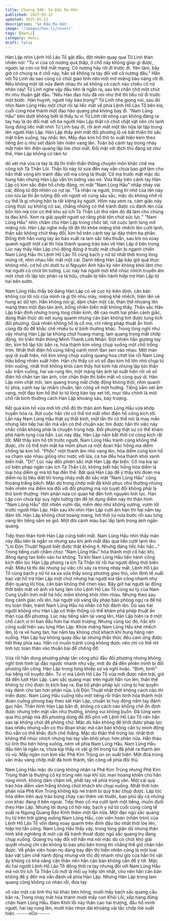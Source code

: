 ```yaml
---
title: Chương 840: Sơ Đấu Ma Hồn
published: 2025-05-22
updated: 2025-05-22
description: 'Sơ Đấu Ma Hồn'
image: '/images/han-li/cover/'
tags: [HanLi]
category: HanLi
draft: false
---
```


Hàn Lập nhìn Lệnh Hồ Lão Tổ gật đầu, đột nhiên quay qua Tử
Linh thản nhiên nói:
"Tu vi của cô nương quá thấp, ở chỗ này không giúp gì được,
ngược lại còn có thể mất mạng. Cô nương hãy rời đi trước đi. Yên
tâm, bây giờ có chúng ta ở chỗ này, hắn sẽ không ra tay đối với
cô nương đâu." Hắn với Tử Linh dù sao cũng có chút giao tình
nên mới mở miệng bảo nàng rời đi. Nếu không một lát nữa đánh
nhau thì sẽ không có cách nào chiếu cố nữ nhân này!
Tử Linh nghe vậy đầu tiên là ngẩn ra, sau khi chần chờ một chút
thì nhu thuận gật đầu.
"Nếu Hàn đạo hữu đã nói như thế thì tiểu nữ đi trước một bước.
Hàn huynh, ngươi hãy bảo trọng!" Tử Linh nhẹ giọng nói, sau đó
nhìn Nam Lũng Hầu một chút rồi lại liếc mắt về phía Lệnh Hồ Lão
Tổ bên kia, cuối cùng hóa thành một đạo hào quang phá không
bay đi.
"Nam Lũng Hầu" bên dưới không biết là thấy tu vi Tử Linh rất
nông cạn không đáng ra tay hay là do đối mặt với ba người Hàn
Lập thật có chút chật vật nên chỉ lạnh lùng đứng liếc mắt nhìn Tử
Linh bay đi, rồi ánh mắt một lần nữa lại tập trung lên người Hàn
Lập.
Hàn Lập thấy ánh mắt đối phương lộ vẻ bất thiện thì sắc mặt trầm
xuồng, tay nhấc lên. Mấy đạo kim hồ thô to xuất hiện kèm theo
tiếng ầm ù như sét đánh liên miên vang lên.
Toàn bộ cánh tay trong nháy mắt hiện lên điện quang lấp lóe chói
mắt.
Đối mặt với địch thủ đáng sợ như thế, Hàn Lập không có tâm tư

dò xét mà vừa ra tay là đã thi triển thần thông chuyên môn khắc
chế ma công ích Tà Thần Lôi. Thần lôi này từ xưa đến nay vẫn
chưa bao giờ làm cho hắn thất vọng khi tranh đấu với ma công tà
thuật.
Cổ ma trước mặt mặc dù hung hãn nhưng Hàn Lập vẫn tin tưởng
vào nó.
Vừa thấy trên cánh tay Hàn Lập có kim sắc điện hồ chớp động,
mí mắt "Nam Lũng Hầu" nhấp nháy vài cái, đồng tử đột nhiên co
rụt lại.
"Ta nhận ra ngươi, trong trí nhớ của tên này còn lưu lại thì ấn
tượng đối với ngươi vô cùng sâu sắc, mặc dù không nhớ rõ cụ thể
là gì nhưng hắn ta rất kiêng kỵ ngươi. Hôm nay xem ra, cảm giác
này cũng thực sự không có sai, chẳng những có thể tránh được
cú đánh lén của bổn tôn mà còn có thể khu sử ích Tà Thần Lôi thứ năm đó đã làm cho chúng ta đau khổ. Xem ra giải quyết
ngươi sợ rằng phải tốn chút sức lực." "Nam Lũng Hầu" nhìn chăm
chú Hàn Lập trong chốc lát, rút cuộc lạnh lùng mở miệng nói.
Hàn Lập nghe mấy lời đó thì khóe miệng khẽ nhếch lên cười lạnh,
thần sắc không chút thay đổi, kim hồ trên cánh tay lại dày thêm ba
phần.
Đồng thời hắn vung tay áo bào xuất ra lam sắc tiểu thuẫn, sau khi
nó xoay quanh người một cái thì hóa thành quang trảo bảo vệ
Hàn Lập ở bên trong.
Lúc này thấy Hàn Lập chủ động đứng ở trước mặt chuẩn bị
ngạnh chiến Nam Lũng Hầu thì Lệnh Hồ Lão Tổ cùng bạch y nữ
tử nhất thời trong lòng mừng rỡ, nhìn nhau liếc mắt một cái.
Danh tiếng Hàn Lập bây giờ quả thực không nhỏ, cơ hồ chỉ dưới
tu sĩ Nguyên Anh hậu kỳ nên không khỏi làm cho hai người có
chút tin tưởng.
Lúc này hai người môi khẽ nhúc nhích truyền âm một chút rồi lập
tức phân ra tả hữu, chuẩn bị tiến hành hiệp trợ Hàn Lập từ hai
bên sườn.

Nam Lũng Hầu thấy bộ dáng Hàn Lập có vẻ cực kỳ kiên định, căn
bản không coi lời nói của mình ra gì thì nhíu mày, miệng khẽ
nhếch, hiện lên vẻ hung ác dữ tợn.
Hắn không nói gì, dậm chân một cái, thân thể nhoáng lên mang
theo một đạo tàn ảnh, bổng nhiên biến mất không thấy.
Thần sắc Hàn Lập trấn định nhưng trong lòng chấn kinh, đề cao
mười hai phần cảnh giác, dùng thần thức dò xét xung quanh
nhưng căn bản không tìm được tung tích đối phương. Quả nhiên
không hổ là cổ ma, chỉ riêng pháp thuật ẩn hình cũng đã đủ đề
khắc chế nhiều tu sĩ bình thường khác.
Trong lòng nghĩ như vậy nhưng Hàn Lập lại không chút hoang
mang, lam quang trong mắt chớp động, thi triển thần thông Minh
Thanh Linh Nhãn.
Đột nhiên hắn giương tay lên, kim hồ lập tức bắn ra, hóa thành
kim võng chụp xuống một chỗ trống trơn.
Nhất thời điện hồ cùng tiếng oanh minh đan xen vào nhau.
Một màn quỷ dị xuất hiện, nơi kim võng chụp xuống quang hoa
chợt lóe rồi Nam Lũng Hầu bổng nhiên xuất hiện.
Hắn chỉ thấy có vô số đạo kim hồ lớn nhỏ chụp từ trên xuống,
nhất thời không khỏi cảm thấy hơi kinh hãi nhưng lập tức thần
sắc trầm xuống, hai vai rung lên, một mảng tàn ảnh lại xuất hiện
rồi vô số điện hồ chấn tan tàn ảnh, còn chân thân thì biến mất vô
cùng quỷ dị.
Hàn Lập mím chặt môi, lam quang trong mắt chớp động không
thôi, nhìn quanh tứ phía, cánh tay lại nhắm chuẩn, tấn công về
một hướng.
Tiếng sấm sét ầm vang, một đạo kim hồ thô to từ lòng bàn tay xẹt
tới, mục tiêu chính là một chỗ rất bình thường cách Hàn Lập
khoảng sáu, bảy trượng.

Kết quả kim hồ vừa mới tới chỗ đó thì thân ảnh Nam Lũng Hầu
vừa khớp huyễn hóa ra. Rút cuộc hắn chỉ có thể trơ mắt nhìn điện
hồ công kích tới. Lần này Nam Lũng Hầu thật sự thất kinh, một
lần thì có thể nói là may mắn nhưng liên tiếp hai lần mà vẫn có
thể chuẩn xác tìm được hắn thì việc này chắc chắn không phải là
chuyện trùng hợp.
Đối phương thật sự có thể khám phá hành tung của hắn.
Lúc này đây, Hàn Lập nắm bắt thời cơ công kích rất tốt. Mắt thấy
kim hồ tới trước người, Nam Lũng Hầu tránh cũng không thể
được, chỉ có thể trợn mắt há mồm phun ra một đoàn hắc hồng ma
diễm chống lại kim hồ.
"Phốc" một thanh âm nhỏ vang lên, hỏa diễm cùng kim hồ va
chạm vào nhau giống như nước với lửa, cả hai đều hóa thành
khói xanh biến mất.
"Di!" Lúc này đến phiên sắc mặt Hàn Lập đại biến.
Cổ ma kia lại có biện pháp ngăn cản ích Tà Thần Lôi, không biết
hắc hồng hỏa diễm là loại hỏa diễm gì mà lợi hại đến thế.
Bất quá Hàn Lập để ý thấy khi đoàn ma diễm nọ bị tiêu diệt thì
trong nháy mắt đó sắc mặt "Nam Lũng Hầu" cũng thoáng trắng
bệch. Mặc dù trong chớp mắt đã khôi phục như thường nhưng
hiển nhiên ma diễm kia đối với đối phương mà nói tuyệt đối không
phải là thứ bình thường. Hơn phân nửa có quan hệ đến tinh
nguyên linh lực.
Hàn Lập còn chưa kịp suy nghĩ tường tận để lợi dụng điểm này
thì thân hình "Nam Lũng Hầu" đột nhiên vươn dài, mềm dẻo như
không xương, vươn tới trước người Hàn Lập.
Hắn sau khi nhìn Hàn Lập cười âm hàn thì hai nắm tay đâm tới.
Hàn Lập không chút hoang mang, hơi thối lui nửa bước rồi sau
lưng vang lên tiếng sấm xé gió. Một đôi cánh màu bạc lấp lánh
trong ánh ngân quang.

Tiếp theo thân hình Hàn Lập cũng biến mất.
Nam Lũng Hầu nhìn thấy màn này đầu tiên là ngẩn ra nhưng sau
khi ánh mắt đảo qua liền cười lạnh lẽo:
"Lôi Độn Thuật! Ngươi biết được thật không ít. Nhưng đáng tiếc
hắc hắc..." Trong tiếng cười châm chọc "Nam Lũng Hầu" hóa
thành một cổ hắc khí, đồng dạng tan biến vào hư không.
Từ khi Nam Lũng Hầu tiến hành công kích đến lúc Hàn Lập
phóng ra ích Tà Thần lôi rồi hai người đồng thời biến mất. Miêu tả
thì dài nhưng sự việc chỉ xảy ra trong nháy mắt.
Lệnh Hồ Lão Tổ cùng bạch y nữ tử xa xa vừa thấy song phương
giao thủ, vốn định tế xuất bảo vật hỗ trợ Hàn Lập một chút nhưng
hai người kia tấn công nhanh như điện quang lôi hỏa, căn bản
không thể chen vào.
Bây giờ hai người lại đồng thời biến mất vô ảnh vô tung làm cho
Lệnh Hồ Lão Tổ cùng sư tỷ của Nam Cung Uyển trợn mắt há hốc
mồm không khỏi nhìn nhau.
Nhưng theo sau lòng cảnh giác nổi lên, hai người vội vàng lấy
pháp bảo phòng ngự ra để hộ trụ toàn thân, tránh Nam Lũng Hầu
nọ nhân cơ hội đánh lén.
Dù sao hai người không như Hàn Lập có thần thông có thể khám
phá phép thuật ẩn thân của đối phương.
Lúc này tiếng sấm lại vang lên, Hàn Lập hiện ra ở một chỗ cách vị
trí ban đầu hơn hai mươi trượng.
Nhưng cùng lúc đó, hắc khí cũng xuất hiện sau lưng Hàn Lập.
Khóe miệng Nam Lũng Hầu khẽ nhếch lên, lộ ra vẻ hung tàn, hai
nắm tay không chút khách khí hung hăng nện xuống.
Hàn Lập tuy không quay đầu lại nhưng thần thức đều cảm ứng
được hết thảy phía sau. Hắn có muốn tránh cũng không được
nên chỉ có thể rót linh lực toàn thân vào thuẩn bài để chống đỡ.

Vừa rồi hắn dùng phương pháp tấn công phủ đầu đối phương
nhưng không nghĩ tình hình lại đảo ngược nhanh như vậy, mới đó
đã đến phiên mình bị đối phương tấn công. Hàn Lập trong lòng
khiếp sợ và nghi hoặc.
"Bình, bình" hai tiếng nổ truyền đến. Tư vị mà Lệnh Hồ Lão Tổ
vừa mới được nếm trải, giờ đã đến lượt Hàn Lập.
Lam sắc quang mạc trên người hắn run lên, thân thể không tự
chủ được bị kích bay ra. Đại bộ phận pháp lực cũng bị hai quyền
này đánh cho tan hơn phân nửa.
Lôi Độn Thuật nhất thời không cách nào thi triển được.
Nam Lũng Hầu cuồng tiếu một tiếng rồi thân hình hóa thành một
đoàn cuồng phong bay theo sát Hàn Lập, chuẩn bị huy động nắm
tay đánh gục hắn.
Thân hình Hàn Lập bắn đi, không có cách nào khống chế ổn định
được nhưng trên mặt vẫn như thường, không vui không buồn.
Đã từng xem qua thủ pháp mà đối phương dùng để đối phó với
Lệnh Hồ Lão Tổ nên hắn sao lại không chút đề phòng chứ. Mặc
dù hắn không đề khởi được pháp lực bao nhiêu nhưng vẫn có thủ
đoạn khác mà căn bản không cần tự mình động thủ vẫn có thể
khắc địch chế thắng.
Mặc dù thân thể trong lúc nhất thời không thể nhúc nhích nhưng
hai tay vẫn khôi phục hơn phân nửa.
Hắn tháo túi linh thú bên hông xuống, ném về phía Nam Lũng
Hầu.
Nam Lũng Hầu đầu tiên là ngẩn ra, chưa kịp thấy rõ vật gì thì
trong túi đã phát ra thanh âm vù vù. Mấy ngàn con kim sắc Phệ
Kim Trùng ùn ùn xuất hiện.
Một đoá trùng vân màu vàng chớp mắt đã hình thành, tấn công về
phía đôi thủ.

Nam Lũng Hầu mặc dù cũng không nhận ra Phệ Kim Trùng
nhưng Phệ Kim Trùng thân là thượng cổ kỳ trùng nên loại khí tức
man hoang khiến cho hắn rùng mình, không dám chậm trễ, phất
tay về phía trùng vân.
Một cái quỷ trảo hỏa diễm xám trắng không chút khách khí chụp
xuống.
Nhất thời hơn phân nửa Phệ Kim Trùng không kịp né tránh bị quỷ
trảo chụp được. Lập tức hỏa diễm trên quỷ trảo bùng cháy cao
thêm vài thước, bao phủ lấy cả những con khác đang ở bên
ngoài. Tiếp theo cổ ma cười lạnh một tiếng, muốn đuổi theo Hàn
Lập.
Nhưng lợi dụng cơ hội này, bạch y nữ tử cuối cùng cũng tế xuất
ra Ngưng Quang Bảo Kính thêm một lần nữa. Một đạo ngũ sắc
quang trụ từ trên trời giáng xuống Nam Lũng Hầu, còn viên hoàn
(nhân tròn) của Lệnh Hồ Lão Tổ vốn đang xoay quanh trên đỉnh
đầu lão nhất thời lóe lên, hiệp trợ tấn công.
Nam Lũng Hầu thấy vậy, trong lòng giận dữ nhưng thân hình khẽ
nghiêng đi một cái đã tránh thoát được ngũ sắc quang trụ đang
chụp xuống.
Quang trụ này đối với hắn mà nói mặc dù có chút khó giải quyết
nhưng chỉ cần không bị bao phủ bên trong thì chẳng thể giữ chân
hắn được.
Về phần viên hoàn nọ đang bay đến thì hiển nhiên cũng là một
loại bảo vật cấm chế hành động nhưng với tốc độ nhanh như gió
của hắn thì vật ấy không có khả năng cận thân nên hắn căn bản
không cần để ý tới.
Mặc dù hai người Lệnh Hồ Lão Tổ đồng thời ra tay nhưng đối với
Nam Lũng Hầu mà nói thì ích Tà Thần Lôi mới là mối uy hiếp lớn
nhất, cho nên hắn căn bản không đề ý đến mà vẫn đánh về phía
Hàn Lập.
Nhưng Hàn Lập trong lam quang cũng không có nhàn rỗi, đưa tay

vô vào một cái linh thú túi khác bên hông, mười mấy bạch sắc
quang cầu bắn ra, Trong nháy mắt hóa thành mười mấy con Khôi
Lỗi, xếp hàng đứng chặn Nam Lũng Hầu.
Đám Khôi lỗi này thân cao hai trượng, đầu hổ mình người, hai tay
rung lên, mười trảo nhọn dài khoảng vài tấc chớp lóe xuất hiện.
------oOo------
